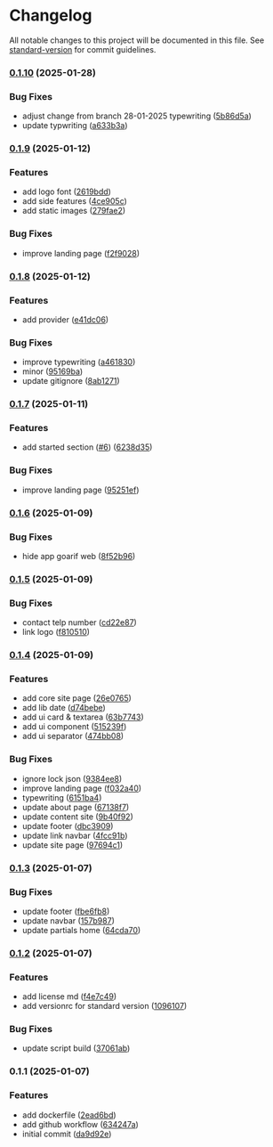 # Changelog

All notable changes to this project will be documented in this file. See [standard-version](https://github.com/conventional-changelog/standard-version) for commit guidelines.

### [0.1.10](https://github.com/gariftech/goarif-profile/compare/v0.1.9...v0.1.10) (2025-01-28)


### Bug Fixes

* adjust change from branch 28-01-2025 typewriting ([5b86d5a](https://github.com/gariftech/goarif-profile/commit/5b86d5a00ccbc2ddbfed7c68a73de5b3aa04518c))
* update typwriting ([a633b3a](https://github.com/gariftech/goarif-profile/commit/a633b3aae0388e873ebd2d4c57e8622a3bc45b4a))

### [0.1.9](https://github.com/gariftech/goarif-profile/compare/v0.1.8...v0.1.9) (2025-01-12)


### Features

* add logo font ([2619bdd](https://github.com/gariftech/goarif-profile/commit/2619bdd961ecf8720dc83a6ef74e810c63c54a13))
* add side features ([4ce905c](https://github.com/gariftech/goarif-profile/commit/4ce905ca1da7dd98aedc018c6029b1f1cc80624f))
* add static images ([279fae2](https://github.com/gariftech/goarif-profile/commit/279fae2d5a4bbc8744c56da2af85064fc9528794))


### Bug Fixes

* improve landing page ([f2f9028](https://github.com/gariftech/goarif-profile/commit/f2f902896796a9c6e5c094aa402c1b888f3c5367))

### [0.1.8](https://github.com/gariftech/goarif-profile/compare/v0.1.7...v0.1.8) (2025-01-12)


### Features

* add provider ([e41dc06](https://github.com/gariftech/goarif-profile/commit/e41dc064e57895b9a9875172213a66a885bf7962))


### Bug Fixes

* improve typewriting ([a461830](https://github.com/gariftech/goarif-profile/commit/a461830cc4cfe6757407865dd107ab05f8a1f671))
* minor ([95169ba](https://github.com/gariftech/goarif-profile/commit/95169ba3bf819537d81fd4baefd8bac1f338d9ce))
* update gitignore ([8ab1271](https://github.com/gariftech/goarif-profile/commit/8ab127143ac72494f9fc8c3769aea2034b4addd3))

### [0.1.7](https://github.com/gariftech/goarif-profile/compare/v0.1.6...v0.1.7) (2025-01-11)


### Features

* add started section ([#6](https://github-goarif/gariftech/goarif-profile/issues/6)) ([6238d35](https://github.com/gariftech/goarif-profile/commit/6238d3573e5a17053c65b8c525b2d0bad20575b2))


### Bug Fixes

* improve landing page ([95251ef](https://github.com/gariftech/goarif-profile/commit/95251ef6e8af69fb9d93c73b3cb097cd727e1db2))

### [0.1.6](https://github.com/gariftech/goarif-profile/compare/v0.1.5...v0.1.6) (2025-01-09)


### Bug Fixes

* hide app goarif web ([8f52b96](https://github.com/gariftech/goarif-profile/commit/8f52b96bd5e1a7dde440ae28a1d158124f22822b))

### [0.1.5](https://github.com/gariftech/goarif-profile/compare/v0.1.4...v0.1.5) (2025-01-09)


### Bug Fixes

* contact telp number ([cd22e87](https://github.com/gariftech/goarif-profile/commit/cd22e870cf6a16dc36eaf3e9273f5500a5935149))
* link logo ([f810510](https://github.com/gariftech/goarif-profile/commit/f8105104f08b08ecd14bf1e9ca78405e0285ec4c))

### [0.1.4](https://github.com/gariftech/goarif-profile/compare/v0.1.3...v0.1.4) (2025-01-09)


### Features

* add core site page ([26e0765](https://github.com/gariftech/goarif-profile/commit/26e0765be8c01a49c4e9ca4160165811789b36af))
* add lib date ([d74bebe](https://github.com/gariftech/goarif-profile/commit/d74bebec5768f8938eec32079c91ef98d38554ca))
* add ui card & textarea ([63b7743](https://github.com/gariftech/goarif-profile/commit/63b77438d0a742cd55e7b512219419475a965221))
* add ui component ([515239f](https://github.com/gariftech/goarif-profile/commit/515239fa018499d19d9c81c0318e60cd345064f4))
* add ui separator ([474bb08](https://github.com/gariftech/goarif-profile/commit/474bb08c868beec1eb1adf59de94bb1da7827c1c))


### Bug Fixes

* ignore lock json ([9384ee8](https://github.com/gariftech/goarif-profile/commit/9384ee8d47452128f59a41e1e872bdbb19c1a622))
* improve landing page ([f032a40](https://github.com/gariftech/goarif-profile/commit/f032a403191e13781c0518a8827dc2e7eee4a7e3))
* typewriting ([6151ba4](https://github.com/gariftech/goarif-profile/commit/6151ba44c2499dbe1b0625e4d99f1ac6133eb2f1))
* update about page ([67138f7](https://github.com/gariftech/goarif-profile/commit/67138f7d65c6ab8fbc9dc8ddb63e68df7e5f894c))
* update content site ([9b40f92](https://github.com/gariftech/goarif-profile/commit/9b40f92d94729a880858f797f8a75b65f35716f8))
* update footer ([dbc3909](https://github.com/gariftech/goarif-profile/commit/dbc3909158cf2ba70409bfaa3f5fe30f40a4a5bd))
* update link navbar ([4fcc91b](https://github.com/gariftech/goarif-profile/commit/4fcc91b873aac64b5380062cf778da878bb6d8cb))
* update site page ([97694c1](https://github.com/gariftech/goarif-profile/commit/97694c132cba92ad6a47e6ae9a2fc6e1d522ea23))

### [0.1.3](https://github.com/gariftech/goarif-profile/compare/v0.1.2...v0.1.3) (2025-01-07)


### Bug Fixes

* update footer ([fbe6fb8](https://github.com/gariftech/goarif-profile/commit/fbe6fb8780b04b2068efb8976b632bb1ea0cd8cf))
* update navbar ([157b987](https://github.com/gariftech/goarif-profile/commit/157b987af5c4376e12255a6b05761a68df0a9826))
* update partials home ([64cda70](https://github.com/gariftech/goarif-profile/commit/64cda7053f091d96d0faf76a70ed4384dcced500))

### [0.1.2](https://github.com/gariftech/goarif-profile/compare/v0.1.1...v0.1.2) (2025-01-07)


### Features

* add license md ([f4e7c49](https://github.com/gariftech/goarif-profile/commit/f4e7c49534579392b5c591d18ddeb22aa15b7102))
* add versionrc for standard version ([1096107](https://github.com/gariftech/goarif-profile/commit/10961079bc7722fd78e5fbf88badad030a22683d))


### Bug Fixes

* update script build ([37061ab](https://github.com/gariftech/goarif-profile/commit/37061ab2c1cab7e37bea4731989760b24313c4c7))

### 0.1.1 (2025-01-07)


### Features

* add dockerfile ([2ead6bd](https://github.com/gariftech/goarif-profile/commit/2ead6bd96b1111db778660dc8d94405091936ec6))
* add github workflow ([634247a](https://github.com/gariftech/goarif-profile/commit/634247abcad48dca7f83ea657672ce283587449e))
* initial commit ([da9d92e](https://github.com/gariftech/goarif-profile/commit/da9d92e84d2d1154875cc67d6e0f45cc12615be0))
